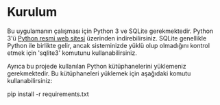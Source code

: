 # Kurulum

Bu uygulamanın çalışması için Python 3 ve SQLite gerekmektedir. Python 3'ü [Python resmi web sitesi](https://www.python.org/downloads/) üzerinden indirebilirsiniz. SQLite genellikle Python ile birlikte gelir, ancak sisteminizde yüklü olup olmadığını kontrol etmek için 'sqlite3' komutunu kullanabilirsiniz.

Ayrıca bu projede kullanılan Python kütüphanelerini yüklemeniz gerekmektedir. Bu kütüphaneleri yüklemek için aşağıdaki komutu kullanabilirsiniz:

pip install -r requirements.txt
